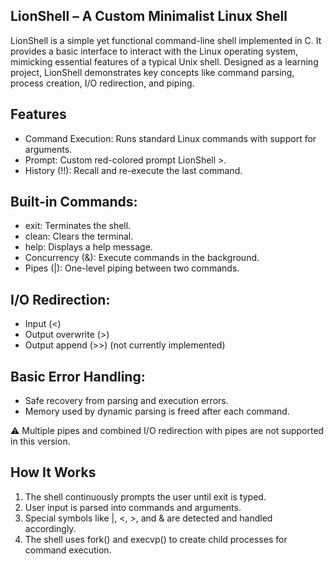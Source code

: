 ## LionShell – A Custom Minimalist Linux Shell
LionShell is a simple yet functional command-line shell implemented in C. It provides a basic interface to interact with the Linux operating system, mimicking essential features of a typical Unix shell. Designed as a learning project, LionShell demonstrates key concepts like command parsing, process creation, I/O redirection, and piping.

## Features
* Command Execution: Runs standard Linux commands with support for arguments.
* Prompt: Custom red-colored prompt LionShell >.
* History (!!): Recall and re-execute the last command.

## Built-in Commands:

* exit: Terminates the shell.
* clean: Clears the terminal.
* help: Displays a help message.
* Concurrency (&): Execute commands in the background.
* Pipes (|): One-level piping between two commands.

## I/O Redirection:
* Input (<)
* Output overwrite (>)
* Output append (>>) (not currently implemented)

## Basic Error Handling: 
* Safe recovery from parsing and execution errors.
* Memory used by dynamic parsing is freed after each command.

⚠️ Multiple pipes and combined I/O redirection with pipes are not supported in this version.

## How It Works
1. The shell continuously prompts the user until exit is typed.
2. User input is parsed into commands and arguments.
3. Special symbols like |, <, >, and & are detected and handled accordingly.
4. The shell uses fork() and execvp() to create child processes for command execution.

